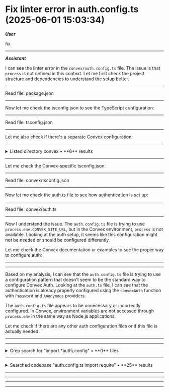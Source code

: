 <!-- Generated by SpecStory -->

# Fix linter error in auth.config.ts (2025-06-01 15:03:34)

_**User**_

fix

---

_**Assistant**_

I can see the linter error in the `convex/auth.config.ts` file. The issue is that `process` is not defined in this context. Let me first check the project structure and dependencies to understand the setup better.

---

Read file: package.json

---

Now let me check the tsconfig.json to see the TypeScript configuration:

---

Read file: tsconfig.json

---

Let me also check if there's a separate Convex configuration:

---

<details>
            <summary>Listed directory convex • **6** results</summary>
        
| Name |
|-------|
| 📄 `auth.config.ts` |
| 📄 `auth.ts` |
| 📄 `schema.ts` |
| 📁 `_generated` |
| 📄 `tsconfig.json` |
| 📄 `README.md` |

</details>

---

Let me check the Convex-specific tsconfig.json:

---

Read file: convex/tsconfig.json

---

Now let me check the auth.ts file to see how authentication is set up:

---

Read file: convex/auth.ts

---

Now I understand the issue. The `auth.config.ts` file is trying to use `process.env.CONVEX_SITE_URL`, but in the Convex environment, `process` is not available. Looking at the auth setup, it seems like this configuration might not be needed or should be configured differently.

Let me check the Convex documentation or examples to see the proper way to configure auth:

---



---

Based on my analysis, I can see that the `auth.config.ts` file is trying to use a configuration pattern that doesn't seem to be the standard way to configure Convex Auth. Looking at the `auth.ts` file, I can see that the authentication is already properly configured using the `convexAuth` function with `Password` and `Anonymous` providers.

The `auth.config.ts` file appears to be unnecessary or incorrectly configured. In Convex, environment variables are not accessed through `process.env` in the same way as Node.js applications. 

Let me check if there are any other auth configuration files or if this file is actually needed:

---



---

<details>
            <summary>Grep search for "import.*auth\.config" • **0** files</summary>
        
No results found
</details>

---

<details>
            <summary>Searched codebase "auth.config.ts import require" • **25** results</summary>
        
| File | Lines |
|------|-------|
| `src/routes.gen.tsx` | L70-95 |
| `src/routes.gen.tsx` | L1-70 |
| `src/pages/(auth)/_layout.tsx` | L1-10 |
| `convex/schema.ts` | L1-40 |
| `src/pages/(auth)/login.tsx` | L1-3 |
| `vite.config.ts` | L1-5 |
| `src/pages/(auth)/register.tsx` | L1-3 |
| `package.json` | L1-30 |
| `tsconfig.json` | L1-21 |
| `src/routes.gen.tsx` | L96-102 |
| `convex/tsconfig.json` | L1-26 |
| `convex/schema.ts` | L141-196 |
| `convex/schema.ts` | L40-88 |
| `convex/schema.ts` | L88-141 |
| `convex/_generated/server.d.ts` | L52-62 |
| `.gitignore` | L1-5 |
| `convex/_generated/server.d.ts` | L1-32 |
| `convex/_generated/server.d.ts` | L42-52 |
| `src/main.tsx` | L1-6 |
| `convex/_generated/server.d.ts` | L75-83 |
| `convex/_generated/server.d.ts` | L83-95 |
| `convex/_generated/server.d.ts` | L32-42 |
| `convex/_generated/server.d.ts` | L62-75 |
| `convex/_generated/api.d.ts` | L1-29 |
| `src/routes.gen.tsx` | L95-96 |

</details>

---



---



---



---

